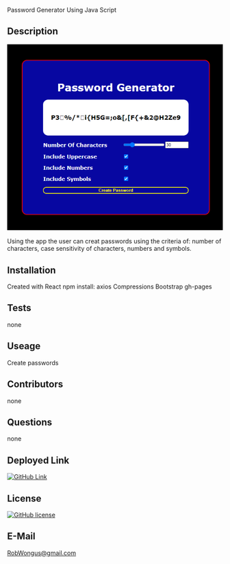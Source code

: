 Password Generator Using Java Script
 
 ## Description

 ![Password Generator Image](/images/passwordgenerator(2).png)

Using the app the user can creat passwords using the criteria of: number of characters, case sensitivity of characters, numbers and symbols. 

## Installation

Created with React npm install: axios Compressions Bootstrap gh-pages

## Tests

none

## Useage 
Create passwords 

## Contributors

none

## Questions 
none

## Deployed Link

[![GitHub Link](https://img.shields.io/badge/Link-PasswordGenerator-Blue)](https://robwongus.github.io/PasswordGenerator/)

## License 

[![GitHub license](https://img.shields.io/github/license/RobWongus/passwordgenerator)](https://github.com/RobWongus/passwordgenerator/blob/master/LICENSE)
## E-Mail

RobWongus@gmail.com